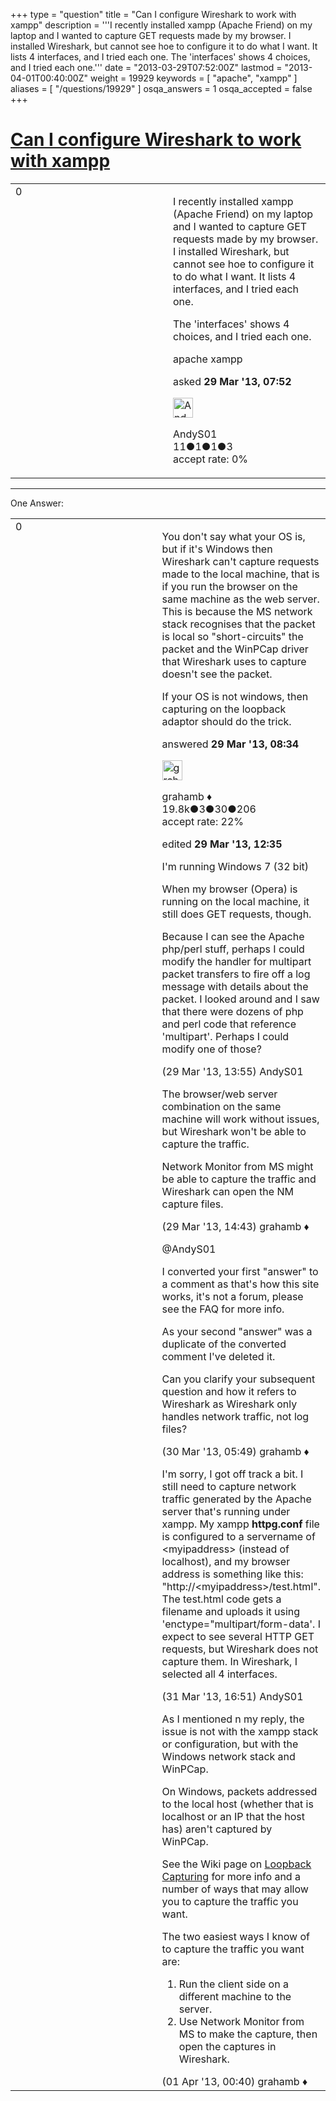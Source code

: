 +++
type = "question"
title = "Can I configure Wireshark to work with xampp"
description = '''I recently installed xampp (Apache Friend) on my laptop and I wanted to capture GET requests made by my browser. I installed Wireshark, but cannot see hoe to configure it to do what I want. It lists 4 interfaces, and I tried each one. The &#x27;interfaces&#x27; shows 4 choices, and I tried each one.'''
date = "2013-03-29T07:52:00Z"
lastmod = "2013-04-01T00:40:00Z"
weight = 19929
keywords = [ "apache", "xampp" ]
aliases = [ "/questions/19929" ]
osqa_answers = 1
osqa_accepted = false
+++

<div class="headNormal">

# [Can I configure Wireshark to work with xampp](/questions/19929/can-i-configure-wireshark-to-work-with-xampp)

</div>

<div id="main-body">

<div id="askform">

<table id="question-table" style="width:100%;"><colgroup><col style="width: 50%" /><col style="width: 50%" /></colgroup><tbody><tr class="odd"><td style="width: 30px; vertical-align: top"><div class="vote-buttons"><span id="post-19929-upvote" class="ajax-command post-vote up" rel="nofollow" title="I like this post (click again to cancel)"> </span><div id="post-19929-score" class="post-score" title="current number of votes">0</div><span id="post-19929-downvote" class="ajax-command post-vote down" rel="nofollow" title="I dont like this post (click again to cancel)"> </span> <span id="favorite-mark" class="ajax-command favorite-mark" rel="nofollow" title="mark/unmark this question as favorite (click again to cancel)"> </span><div id="favorite-count" class="favorite-count"></div></div></td><td><div id="item-right"><div class="question-body"><p>I recently installed xampp (Apache Friend) on my laptop and I wanted to capture GET requests made by my browser. I installed Wireshark, but cannot see hoe to configure it to do what I want. It lists 4 interfaces, and I tried each one.</p><p>The 'interfaces' shows 4 choices, and I tried each one.</p></div><div id="question-tags" class="tags-container tags"><span class="post-tag tag-link-apache" rel="tag" title="see questions tagged &#39;apache&#39;">apache</span> <span class="post-tag tag-link-xampp" rel="tag" title="see questions tagged &#39;xampp&#39;">xampp</span></div><div id="question-controls" class="post-controls"></div><div class="post-update-info-container"><div class="post-update-info post-update-info-user"><p>asked <strong>29 Mar '13, 07:52</strong></p><img src="https://secure.gravatar.com/avatar/aec991cd671b33d85d27aa5c6b3a8452?s=32&amp;d=identicon&amp;r=g" class="gravatar" width="32" height="32" alt="AndyS01&#39;s gravatar image" /><p><span>AndyS01</span><br />
<span class="score" title="11 reputation points">11</span><span title="1 badges"><span class="badge1">●</span><span class="badgecount">1</span></span><span title="1 badges"><span class="silver">●</span><span class="badgecount">1</span></span><span title="3 badges"><span class="bronze">●</span><span class="badgecount">3</span></span><br />
<span class="accept_rate" title="Rate of the user&#39;s accepted answers">accept rate:</span> <span title="AndyS01 has no accepted answers">0%</span></p></div></div><div id="comments-container-19929" class="comments-container"></div><div id="comment-tools-19929" class="comment-tools"></div><div class="clear"></div><div id="comment-19929-form-container" class="comment-form-container"></div><div class="clear"></div></div></td></tr></tbody></table>

------------------------------------------------------------------------

<div class="tabBar">

<span id="sort-top"></span>

<div class="headQuestions">

One Answer:

</div>

</div>

<span id="19930"></span>

<div id="answer-container-19930" class="answer">

<table style="width:100%;"><colgroup><col style="width: 50%" /><col style="width: 50%" /></colgroup><tbody><tr class="odd"><td style="width: 30px; vertical-align: top"><div class="vote-buttons"><span id="post-19930-upvote" class="ajax-command post-vote up" rel="nofollow" title="I like this post (click again to cancel)"> </span><div id="post-19930-score" class="post-score" title="current number of votes">0</div><span id="post-19930-downvote" class="ajax-command post-vote down" rel="nofollow" title="I dont like this post (click again to cancel)"> </span></div></td><td><div class="item-right"><div class="answer-body"><p>You don't say what your OS is, but if it's Windows then Wireshark can't capture requests made to the local machine, that is if you run the browser on the same machine as the web server. This is because the MS network stack recognises that the packet is local so "short-circuits" the packet and the WinPCap driver that Wireshark uses to capture doesn't see the packet.</p><p>If your OS is not windows, then capturing on the loopback adaptor should do the trick.</p></div><div class="answer-controls post-controls"></div><div class="post-update-info-container"><div class="post-update-info post-update-info-user"><p>answered <strong>29 Mar '13, 08:34</strong></p><img src="https://secure.gravatar.com/avatar/d2a7e24ca66604c749c7c88c1da8ff78?s=32&amp;d=identicon&amp;r=g" class="gravatar" width="32" height="32" alt="grahamb&#39;s gravatar image" /><p><span>grahamb ♦</span><br />
<span class="score" title="19834 reputation points"><span>19.8k</span></span><span title="3 badges"><span class="badge1">●</span><span class="badgecount">3</span></span><span title="30 badges"><span class="silver">●</span><span class="badgecount">30</span></span><span title="206 badges"><span class="bronze">●</span><span class="badgecount">206</span></span><br />
<span class="accept_rate" title="Rate of the user&#39;s accepted answers">accept rate:</span> <span title="grahamb has 274 accepted answers">22%</span></p></div><div class="post-update-info post-update-info-edited"><p><span> edited <strong>29 Mar '13, 12:35</strong> </span></p></div></div><div id="comments-container-19930" class="comments-container"><span id="19944"></span><div id="comment-19944" class="comment"><div id="post-19944-score" class="comment-score"></div><div class="comment-text"><p>I'm running Windows 7 (32 bit)</p><p>When my browser (Opera) is running on the local machine, it still does GET requests, though.</p><p>Because I can see the Apache php/perl stuff, perhaps I could modify the handler for multipart packet transfers to fire off a log message with details about the packet. I looked around and I saw that there were dozens of php and perl code that reference 'multipart'. Perhaps I could modify one of those?</p></div><div id="comment-19944-info" class="comment-info"><span class="comment-age">(29 Mar '13, 13:55)</span> <span class="comment-user userinfo">AndyS01</span></div></div><span id="19945"></span><div id="comment-19945" class="comment"><div id="post-19945-score" class="comment-score"></div><div class="comment-text"><p>The browser/web server combination on the same machine will work without issues, but Wireshark won't be able to capture the traffic.</p><p>Network Monitor from MS might be able to capture the traffic and Wireshark can open the NM capture files.</p></div><div id="comment-19945-info" class="comment-info"><span class="comment-age">(29 Mar '13, 14:43)</span> <span class="comment-user userinfo">grahamb ♦</span></div></div><span id="19955"></span><div id="comment-19955" class="comment"><div id="post-19955-score" class="comment-score"></div><div class="comment-text"><p><span>@AndyS01</span></p><p>I converted your first "answer" to a comment as that's how this site works, it's not a forum, please see the FAQ for more info.</p><p>As your second "answer" was a duplicate of the converted comment I've deleted it.</p><p>Can you clarify your subsequent question and how it refers to Wireshark as Wireshark only handles network traffic, not log files?</p></div><div id="comment-19955-info" class="comment-info"><span class="comment-age">(30 Mar '13, 05:49)</span> <span class="comment-user userinfo">grahamb ♦</span></div></div><span id="19979"></span><div id="comment-19979" class="comment"><div id="post-19979-score" class="comment-score"></div><div class="comment-text"><p>I'm sorry, I got off track a bit. I still need to capture network traffic generated by the Apache server that's running under xampp. My xampp <strong>httpg.conf</strong> file is configured to a servername of &lt;myipaddress&gt; (instead of localhost), and my browser address is something like this: "http://&lt;myipaddress&gt;/test.html". The test.html code gets a filename and uploads it using 'enctype="multipart/form-data'. I expect to see several HTTP GET requests, but Wireshark does not capture them. In Wireshark, I selected all 4 interfaces.</p></div><div id="comment-19979-info" class="comment-info"><span class="comment-age">(31 Mar '13, 16:51)</span> <span class="comment-user userinfo">AndyS01</span></div></div><span id="19983"></span><div id="comment-19983" class="comment"><div id="post-19983-score" class="comment-score"></div><div class="comment-text"><p>As I mentioned n my reply, the issue is not with the xampp stack or configuration, but with the Windows network stack and WinPCap.</p><p>On Windows, packets addressed to the local host (whether that is localhost or an IP that the host has) aren't captured by WinPCap.</p><p>See the Wiki page on <a href="http://wiki.wireshark.org/CaptureSetup/Loopback">Loopback Capturing</a> for more info and a number of ways that may allow you to capture the traffic you want.</p><p>The two easiest ways I know of to capture the traffic you want are:</p><ol><li>Run the client side on a different machine to the server.</li><li>Use Network Monitor from MS to make the capture, then open the captures in Wireshark.</li></ol></div><div id="comment-19983-info" class="comment-info"><span class="comment-age">(01 Apr '13, 00:40)</span> <span class="comment-user userinfo">grahamb ♦</span></div></div></div><div id="comment-tools-19930" class="comment-tools"></div><div class="clear"></div><div id="comment-19930-form-container" class="comment-form-container"></div><div class="clear"></div></div></td></tr></tbody></table>

</div>

<div class="paginator-container-left">

</div>

</div>

</div>

